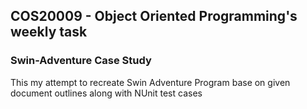 ## COS20009 - Object Oriented Programming's weekly task
### Swin-Adventure Case Study
This my attempt to recreate Swin Adventure Program base on given document outlines along with NUnit test cases
